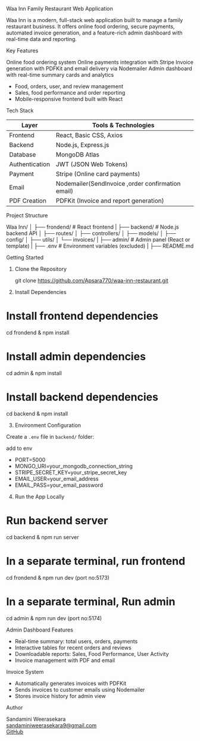 Waa Inn Family Restaurant Web Application

Waa Inn is a modern, full-stack web application built to manage a family restaurant business. It offers online food ordering, secure payments, automated invoice generation, and a feature-rich admin dashboard with real-time data and reporting.

 Key Features

 Online food ordering system
 Online payments integration with Stripe
 Invoice generation with PDFKit and email delivery via Nodemailer
 Admin dashboard with real-time summary cards and analytics
-  Food, orders, user, and review management
-  Sales, food performance and order reporting
-  Mobile-responsive frontend built with React 


Tech Stack

| Layer       | Tools & Technologies                                |
|-------------|-----------------------------------------------------|
| Frontend    | React, Basic CSS, Axios                             |
| Backend     | Node.js, Express.js                                 |
| Database    | MongoDB Atlas                                       |
| Authentication | JWT (JSON Web Tokens)                            |
| Payment     | Stripe (Online card payments)                       |
| Email       | Nodemailer(SendInvoice ,order confirmation email)   |
| PDF Creation| PDFKit (Invoice and report generation)              |
      
 
 Project Structure
 
Waa Inn/
│
├── frondend/           # React frontend
|
├── backend/            # Node.js backend API
│   ├── routes/
│   ├── controllers/
│   ├── models/
│   ├── config/
│   ├── utils/
│   └── invoices/
|
├── admin/              # Admin panel (React or template)
|
├── .env                # Environment variables (excluded)
|
├── README.md


 Getting Started

 1. Clone the Repository

     git clone https://github.com/Apsara770/waa-inn-restaurant.git


 2. Install Dependencies

# Install frontend dependencies
cd frondend &
npm install

# Install admin dependencies
cd admin &
npm install

# Install backend dependencies
cd backend &
npm install


 3. Environment Configuration

Create a `.env` file in `backend/` folder:

 add to env
 
 - PORT=5000
- MONGO_URI=your_mongodb_connection_string
- STRIPE_SECRET_KEY=your_stripe_secret_key
- EMAIL_USER=your_email_address
- EMAIL_PASS=your_email_password


 4. Run the App Locally

# Run backend server
cd backend &
npm run server

# In a separate terminal, run frontend
cd frondend &
npm run dev
(port no:5173)

# In a separate terminal, Run admin
cd admin &
npm run dev
(port no:5174)

 Admin Dashboard Features

- Real-time summary: total users, orders, payments
- Interactive tables for recent orders and reviews
- Downloadable reports: Sales, Food Performance, User Activity
- Invoice management with PDF and email

 Invoice System

- Automatically generates invoices with PDFKit
- Sends invoices to customer emails using Nodemailer
- Stores invoice history for admin view



 Author

  Sandamini Weerasekara  
  sandaminiweerasekara9@gmail.com  
  [GitHub](https://github.com/Apsara770)


